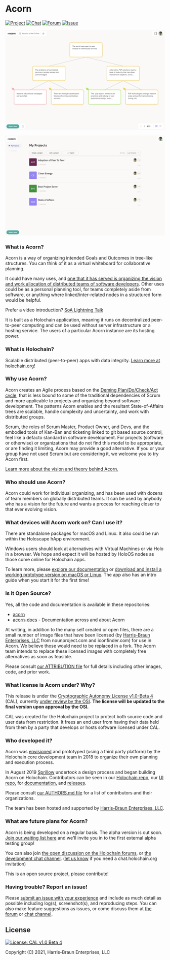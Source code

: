 # Acorn

[![Project](https://img.shields.io/badge/project-acorn-blue.svg?style=flat-square)](https://github.com/h-be/acorn-docs/) [![Chat](https://img.shields.io/badge/chat-chat%2eholochain%2eorg-blue.svg?style=flat-square)](https://chat.holochain.org/appsup/channels/acornstateofaffairs) [![Forum](https://img.shields.io/badge/forum-forum%2eholochain%2eorg-blue.svg?style=flat-square)](https://forum.holochain.org/c/projects/acorn/106) [![Issue](https://img.shields.io/badge/issue-github%2ecom-blue.svg?style=flat-square)](https://github.com/h-be/acorn-release/issues/new)

![Acorn Map View Screenshot](./acorn-map-view-screenshot.png)

![Acorn My Projects View Screenshot](./acorn-my-projects-screenshot.png)


### What is Acorn?

Acorn is a way of organizing intended Goals and Outcomes in tree-like structures.  You can think of it as a virtual whiteboard for collaborative planning.

It could have many uses, and [one that it has served is organizing the vision and work allocation of distributed teams of software developers](https://github.com/h-be/acorn-docs/blob/master/vision/Acorn%20(or%20Squirrel).md).  Other uses could be as a personal planning tool, for teams completely aside from software, or anything where linked/inter-related nodes in a structured form would be helpful. 

Prefer a video introduction? [SoA Lightning Talk](https://www.youtube.com/embed/-z47R9wN5SQ?start=53&end=650&autoplay=1)

It is built as a Holochain application, meaning it runs on decentralized peer-to-peer computing and can be used without server infrastructure or a hosting service.  The users of a particular Acorn instance are its hosting power.


### What is Holochain?

Scalable distributed (peer-to-peer) apps with data integrity. [Learn more at holochain.org!](https://holochain.org)


### Why use Acorn?

Acorn creates an Agile process based on the [Deming Plan/Do/Check/Act cycle](https://en.wikipedia.org/wiki/PDCA), that is less bound to some of the traditional dependencies of Scrum and more applicable to projects and organizing beyond software development.  The patterns Acorn enables and the resultant State-of-Affairs trees are scalable, handle complexity and uncertainty, and work with distributed groups.

Scrum, the roles of Scrum Master, Product Owner, and Devs, and the embodied tools of Kan-Ban and ticketing linked to git based source control, feel like a defacto standard in software development.  For projects (software or otherwise) or organizations that do not find this model to be appropriate, or are finding it limiting, Acorn may provide a good alternative.  If you or your group have not used Scrum but are considering it, we welcome you to try Acorn first.

[Learn more about the vision and theory behind Acorn.](https://github.com/h-be/acorn-docs/blob/master/vision/Acorn%20(or%20Squirrel).md)


### Who should use Acorn?

Acorn could work for individual organizing, and has been used with dozens of team members on globally distributed teams.  It can be used by anybody who has a vision for the future and wants a process for reaching closer to that ever evolving vision.


### What devices will Acorn work on?  Can I use it?

There are standalone packages for macOS and Linux.  It also could be run within the Holoscape hApp environment.

Windows users should look at alternatives with Virtual Machines or via Holo in a browser.  We hope and expect it will be hosted by HoloOS nodes as those come online for Holochain apps.

To learn more, please [explore our documentation](https://github.com/h-be/acorn-docs/) or [download and install a working prototype version on macOS or Linux](https://github.com/h-be/acorn-release/releases/). The app also has an intro guide when you start it for the first time!


### Is it Open Source?

Yes, all the code and documentation is available in these repositories:
* [acorn](https://github.com/h-be/acorn)
* [acorn-docs](https://github.com/h-be/acorn-docs) - Documentation across and about Acorn

At writing, in addition to the many self created or open files, there are a small number of image files that have been licensed (by [Harris-Braun Enterprises, LLC](https://harris-braun.com) from nounproject.com and iconfinder.com) for use in Acorn.  We believe those would need to be replaced in a fork.  The Acorn team intends to replace these licensed images with completely free alternatives as soon as feasible. 

Please consult [our ATTRIBUTION file](https://github.com/h-be/acorn-docs/blob/master/ATTRIBUTION.md) for full details including other images, code, and prior work.


### What license is Acorn under?  Why?

This release is under the [Cryptographic Autonomy License v1.0-Beta 4](https://github.com/holochain/cryptographic-autonomy-license) (CAL), currently [under review by the OSI](http://lists.opensource.org/pipermail/license-review_lists.opensource.org/2019-December/004455.html).  **The license will be updated to the final version upon approval by the OSI.**

CAL was created for the Holochain project to protect both source code and user data from restriction.  It frees an end user from having their data held from them by a party that develops or hosts software licensed under CAL.


### Who developed it?

Acorn was [envisioned](https://github.com/h-be/acorn-docs/blob/master/vision/Acorn%20(or%20Squirrel).md) and prototyped (using a third party platform) by the Holochain core development team in 2018 to organize their own planning and execution process.

In August 2019 [Sprillow](https://sprillow.com) undertook a design process and began building Acorn on Holochain.  Contributors can be seen in our [Holochain repo](https://github.com/h-be/acorn-hc/graphs/contributors), our [UI repo](https://github.com/h-be/acorn-ui/graphs/contributors), for [documentation](https://github.com/h-be/acorn-docs/graphs/contributors), and [releases](https://github.com/h-be/acorn-release/graphs/contributors).

Please consult [our AUTHORS.md file](https://github.com/h-be/acorn-docs/blob/master/AUTHORS.md) for a list of contributors and their organizations.

The team has been hosted and supported by [Harris-Braun Enterprises, LLC](https://harris-braun.com).


### What are future plans for Acorn?

Acorn is being developed on a regular basis. The alpha version is out soon. [Join our waiting list here](https://forms.gle/8QCNveDnDGwaWLoa7) and we'll invite you in to the first external alpha testing group!

You can also join [the open discussion on the Holochain forums](https://forum.holochain.org/c/projects/acorn/106), or [the development chat channel](https://chat.holochain.org/appsup/channels/acornstateofaffairs). ([let us know](mailto:info@harris-braun.com?chat.holochain.org%20invitation) if you need a chat.holochain.org invitation)

This is an open source project, please contribute!


### Having trouble? Report an issue!

Please [submit an issue with your experience](https://github.com/h-be/acorn-release/issues/new) and include as much detail as possible including log(s), screenshot(s), and reproducing steps.  You can also make feature suggestions as issues, or come discuss them at [the forum](https://forum.holochain.org/c/projects/acorn/106) or [chat channel](https://chat.holochain.org/appsup/channels/acornstateofaffairs).


## License
[![License: CAL v1.0 Beta 4](https://img.shields.io/badge/License-CAL%20v1.0%20Beta%204-blue.svg)](https://github.com/holochain/cryptographic-autonomy-license)

Copyright (C) 2021, Harris-Braun Enterprises, LLC

